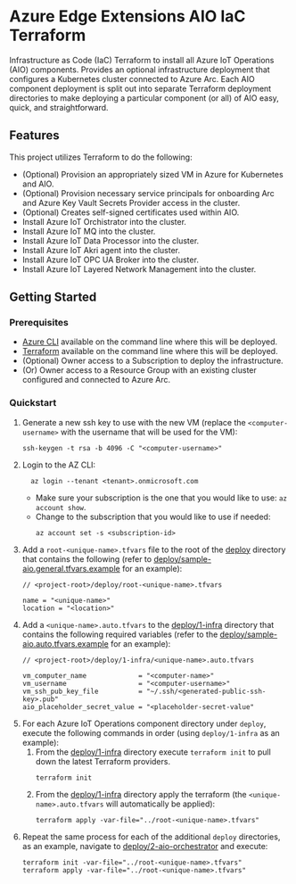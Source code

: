 # Azure Edge Extensions AIO IaC Terraform

Infrastructure as Code (IaC) Terraform to install all Azure IoT Operations (AIO) components. Provides an optional infrastructure deployment that configures a Kubernetes cluster connected to Azure Arc. Each AIO component deployment is split out into separate Terraform deployment directories to make deploying a particular component (or all) of AIO easy, quick, and straightforward.

## Features

This project utilizes Terraform to do the following:

* (Optional) Provision an appropriately sized VM in Azure for Kubernetes and AIO.
* (Optional) Provision necessary service principals for onboarding Arc and Azure Key Vault Secrets Provider access in the cluster.
* (Optional) Creates self-signed certificates used within AIO.
* Install Azure IoT Orchistrator into the cluster.
* Install Azure IoT MQ into the cluster.
* Install Azure IoT Data Processor into the cluster.
* Install Azure IoT Akri agent into the cluster.
* Install Azure IoT OPC UA Broker into the cluster.
* Install Azure IoT Layered Network Management into the cluster.

## Getting Started

### Prerequisites

- [Azure CLI](https://learn.microsoft.com/cli/azure/install-azure-cli) available on the command line where this will be deployed.
- [Terraform](https://developer.hashicorp.com/terraform/tutorials/aws-get-started/install-cli) available on the command line where this will be deployed.
- (Optional) Owner access to a Subscription to deploy the infrastructure.
- (Or) Owner access to a Resource Group with an existing cluster configured and connected to Azure Arc. 

### Quickstart

1. Generate a new ssh key to use with the new VM (replace the `<computer-username>` with the username that will be used for the VM):
    ```shell
    ssh-keygen -t rsa -b 4096 -C "<computer-username>"
    ```
2. Login to the AZ CLI:
    ```shell
      az login --tenant <tenant>.onmicrosoft.com
    ```
   - Make sure your subscription is the one that you would like to use: `az account show`.
   - Change to the subscription that you would like to use if needed:
     ```shell
     az account set -s <subscription-id>
     ```
3. Add a `root-<unique-name>.tfvars` file to the root of the [deploy](deploy) directory that contains the following (refer to [deploy/sample-aio.general.tfvars.example](deploy/sample-aio.general.tfvars.example) for an example):
    ```hcl
    // <project-root>/deploy/root-<unique-name>.tfvars

    name = "<unique-name>"
    location = "<location>"
    ```
4. Add a `<unique-name>.auto.tfvars` to the [deploy/1-infra](deploy/1-infra) directory that contains the following required variables (refer to the [deploy/sample-aio.auto.tfvars.example](deploy/1-infra/sample-aio.auto.tfvars.example) for an example):
    ```hcl
    // <project-root>/deploy/1-infra/<unique-name>.auto.tfvars

    vm_computer_name             = "<computer-name>"
    vm_username                  = "<computer-username>"
    vm_ssh_pub_key_file          = "~/.ssh/<generated-public-ssh-key>.pub"
    aio_placeholder_secret_value = "<placeholder-secret-value"
    ```
5. For each Azure IoT Operations component directory under `deploy`, execute the following commands in order (using `deploy/1-infra` as an example):
   1. From the [deploy/1-infra](deploy/1-infra) directory execute `terraform init` to pull down the latest Terraform providers.
      ```shell
      terraform init
      ```
   2. From the [deploy/1-infra](deploy/1-infra) directory apply the terraform (the `<unique-name>.auto.tfvars` will automatically be applied):
       ```shell
       terraform apply -var-file="../root-<unique-name>.tfvars"
       ```
6. Repeat the same process for each of the additional `deploy` directories, as an example, navigate to [deploy/2-aio-orchestrator](deploy/2-aio-orchestrator) and execute:
    ```shell
    terraform init -var-file="../root-<unique-name>.tfvars"
    terraform apply -var-file="../root-<unique-name>.tfvars"
    ```